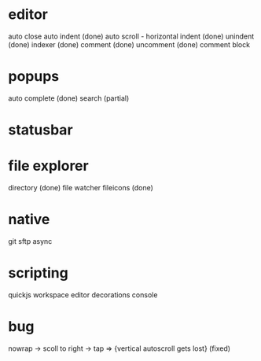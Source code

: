 # editor
auto close
auto indent (done)
auto scroll - horizontal
indent (done)
unindent (done)
indexer (done)
comment (done)
uncomment (done)
comment block

# popups
auto complete (done)
search (partial)

# statusbar

# file explorer
directory (done)
file watcher
fileicons (done)

# native
git
sftp
async

# scripting
quickjs
workspace
editor
decorations
console

# bug

nowrap -> scoll to right -> tap => {vertical autoscroll gets lost} (fixed)

